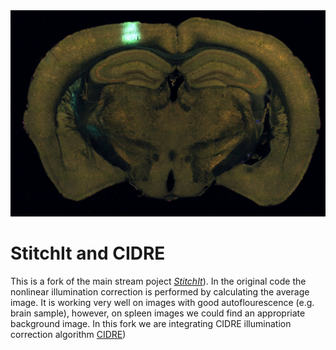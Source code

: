 <img src="https://github.com/BaselLaserMouse/StitchIt/blob/gh-pages/images/rgb_brain_example.jpg" />


# StitchIt and CIDRE

This is a fork of the main stream poject [*StitchIt*](https://github.com/BaselLaserMouse/StitchIt)). In the original code the nonlinear illumination correction is performed by calculating the average image. It is working very well on images with good autoflourescence (e.g. brain sample), however, on spleen images we could find an appropriate background image. In this fork we are integrating CIDRE illumination correction algorithm [CIDRE](https://github.com/Fouga/cidre))
